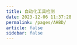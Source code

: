 ```yaml
---
title: 自动化工具检测
date: 2023-12-06 11:37:28
permalink: /pages/AHBD/
article: false
sidebar: false
---
```


<AHBD />

<!-- <script src='https://lib.baomitu.com/modernizr/latest/modernizr.min.js'></script>
<script src='https://cdn.itbob.cn/spiderapi/detection.js'></script> -->
